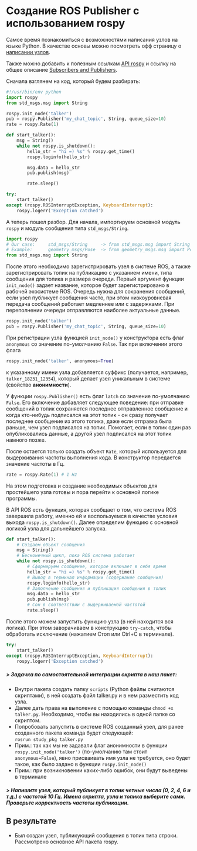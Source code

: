# Создание ROS Publisher с использованием rospy

Самое время познакомиться с возможностями написания узлов на языке Python. В качестве основы можно посмотреть офф страницу о [написании узлов](http://wiki.ros.org/rospy_tutorials/Tutorials/WritingPublisherSubscriber).

Также можно добавить к полезным ссылкам [API rospy](http://docs.ros.org/api/rospy/html/) и ссылку на общее описание [Subscribers and Publishers](http://wiki.ros.org/rospy/Overview/Publishers%20and%20Subscribers).

Сначала взглянем на код, который будем разбирать:
```python
#!/usr/bin/env python
import rospy
from std_msgs.msg import String

rospy.init_node('talker')
pub = rospy.Publisher('my_chat_topic', String, queue_size=10)
rate = rospy.Rate(1)

def start_talker():
    msg = String()
    while not rospy.is_shutdown():
        hello_str = "hi =) %s" % rospy.get_time()
        rospy.loginfo(hello_str)

        msg.data = hello_str
        pub.publish(msg)

        rate.sleep()

try:
    start_talker()
except (rospy.ROSInterruptException, KeyboardInterrupt):
    rospy.logerr('Exception catched')
```

А теперь пошел разбор. Для начала, импортируем основной модуль `rospy` и модуль сообщения типа `std_msgs/String`. 
```python
import rospy
# Our case:     std_msgs/String     -> from std_msgs.msg import String
# Example:      geometry_msgs/Pose  -> from geometry_msgs.msg import Pose
from std_msgs.msg import String
```

После этого необходимо зарегистрировать узел в системе ROS, а также зарегистрировать топик на публикацию с указанием имени, типа сообщения для топика и размера очереди.
Первый аргумент функции `init_node()` задает название, которое будет зарегистрировано в рабочей экосистеме ROS.
Очередь нужна для сохранения сообщений, если узел публикует сообщения часто, при этом низкоуровневая передача сообщений работает медленнее или с задержками. 
При переполнении очереди отправляются наиболее актуальные данные.
```python
rospy.init_node('talker')
pub = rospy.Publisher('my_chat_topic', String, queue_size=10)
```

При регистрации узла функцией `init_node()` у конструктора есть флаг `anonymous` со значение по-умолчанию `False`. Так при включении этого флага
```python
rospy.init_node('talker', anonymous=True)
```
к указанному имени узла добавляется суффикс (получается, например, `talker_18231_12354`), который делает узел уникальным в системе (свойство __анонимности__).

У функции `rospy.Publisher()` есть флаг `latch` со значение по-умолчанию `False`. Его включение добавляет следующее поведение: при отправке сообщений в топик сохраняется последнее отправленное сообщение и когда кто-нибудь подписался на этот топик - он сразу получает последнее сообщение из этого топика, даже если отправка была раньше, чем узел подписался на топик. Помогает, если в топик один раз опубликовались данные, а другой узел подписался на этот топик намного позже.

После остается только создать объект `Rate`, который используется для выдерживания частоты выполнения кода. В конструктор передается значение частоты в Гц.
```python
rate = rospy.Rate(1) # 1 Hz
```

На этом подготовка и создание необходимых объектов для простейшего узла готовы и пора перейти к основной логике программы.

В API ROS есть функция, которая сообщает о том, что система ROS завершила работу, именно ей и воспользуемся в качестве условия выхода `rospy.is_shutdown()`. Далее определим функцию с основной логикой узла для дальнейшего запуска.
```python
def start_talker():
    # Создаем объект сообщения
    msg = String()
    # Бесконечный цикл, пока ROS система работает
    while not rospy.is_shutdown():
        # Сформируем сообщение, которое включает в себя время
        hello_str = "hi =) %s" % rospy.get_time()
        # Вывод в терминал информации (содержание сообщения)
        rospy.loginfo(hello_str)
        # Заполнение сообщения и публикация сообщения в топик
        msg.data = hello_str
        pub.publish(msg)
        # Сон в соответствии с выдерживаемой частотой
        rate.sleep()
```

После этого можем запустить функцию узла (в ней находится вся логика). При этом заворачиваем в конструкцию `try-catch`, чтобы обработать исключение (нажатием Стоп или Ctrl+C в терминале). 
```python
try:
    start_talker()
except (rospy.ROSInterruptException, KeyboardInterrupt):
    rospy.logerr('Exception catched')
```


##### > Задачка по самостоятельной интеграции скрипта в наш пакет:
- Внутри пакета создать папку `scripts` (Python файлы считаются скриптами), в ней создать файл talker.py и в нем разместить код узла.
- Далее дать права на выполение с помощью команды `chmod +x talker.py`. Необходимо, чтобы вы находились в одной папке со скриптом.
- Попробовать запустить в системе ROS созданный узел, для ранее созданного пакета команда будет следующей:  
`rosrun study_pkg talker.py`
- Прим.: так как мы не задавали флаг анонимности в функции `rospy.init_node('talker')` (по-умолчанию там стоит `anonymous=False`), явно присваивать имя узла не требуется, оно будет такое, как было задано в функции `rospy.init_node()`
- Прим.: при возникновении каких-либо ошибок, они будут выведены в терминале 

##### > Напишите узел, который публикует в топик четные числа (0, 2, 4, 6 и т.д.) с частотой 10 Гц. Имена скрипта, узла и топика выберите сами. Проверьте корректность частоты публикации.

## В результате
- Был создан узел, публикующий сообщения в топик типа строки. Рассмотрено основное API пакета rospy.
